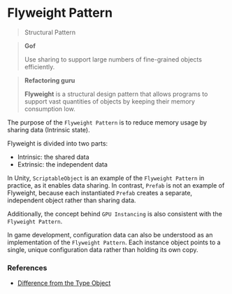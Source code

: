 # Flyweight Pattern

> Structural Pattern

> **Gof**
>
> Use sharing to support large numbers of fine-grained objects efficiently.

> **Refactoring guru**
>
> **Flyweight** is a structural design pattern that allows programs to support vast quantities of objects by keeping their memory consumption low.

The purpose of the `Flyweight Pattern` is to reduce memory usage by sharing data (Intrinsic state).

Flyweight is divided into two parts:
- Intrinsic: the shared data
- Extrinsic: the independent data

In Unity, `ScriptableObject` is an example of the `Flyweight Pattern` in practice, as it enables data sharing. In contrast, `Prefab` is not an example of Flyweight, because each instantiated `Prefab` creates a separate, independent object rather than sharing data.

Additionally, the concept behind `GPU Instancing` is also consistent with the `Flyweight Pattern`.

In game development, configuration data can also be understood as an implementation of the `Flyweight Pattern`. Each instance object points to a single, unique configuration data rather than holding its own copy.

### References
- [Difference from the Type Object](../README.md#the-difference-between-type-object-and-flyweight-pattern)
